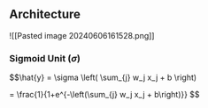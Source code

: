 ## Architecture
![[Pasted image 20240606161528.png]]
### Sigmoid Unit ($\sigma$)
$$\hat{y} = \sigma \left( \sum_{j} w_j x_j + b \right)

= \frac{1}{1+e^{-\left(\sum_{j} w_j x_j + b\right)}}
$$
